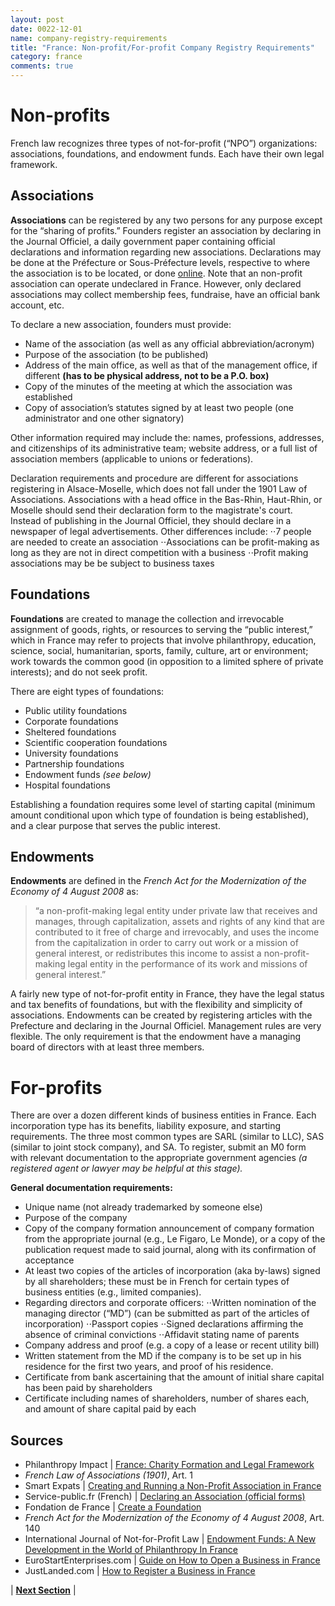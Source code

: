 ```yaml
---
layout: post
date: 0022-12-01
name: company-registry-requirements
title: "France: Non-profit/For-profit Company Registry Requirements"
category: france
comments: true
---
```


# Non-profits
French law recognizes three types of not-for-profit (“NPO”) organizations: associations, foundations, and endowment funds. Each have their own legal framework. 

## Associations
**Associations** can be registered by any two persons for any purpose except for the “sharing of profits.” Founders register an association by declaring in the Journal Officiel, a daily government paper containing official declarations and information regarding new associations. Declarations may be done at the Préfecture or Sous-Préfecture levels, respective to where the association is to be located, or done [online](https://www.service-public.fr/associations/vosdroits/F1119). Note that an non-profit association can operate undeclared in France. However, only declared associations may collect membership fees, fundraise, have an official bank account, etc.
 
To declare a new association, founders must provide: 
- Name of the association (as well as any official abbreviation/acronym)
- Purpose of the association (to be published)
- Address of the main office, as well as that of the management office, if different **(has to be physical address, not to be a P.O. box)**
- Copy of the minutes of the meeting at which the association was established
- Copy of association’s statutes signed by at least two people (one administrator and one other signatory)

Other information required may include the: names, professions, addresses, and citizenships of its administrative team; website address, or a full list of association members (applicable to unions or federations).

Declaration requirements and procedure are different for associations registering in Alsace-Moselle, which does not fall under the 1901 Law of Associations. Associations with a head office in the Bas-Rhin, Haut-Rhin, or Moselle should send their declaration form to the magistrate's court. Instead of publishing in the Journal Officiel, they should declare in a newspaper of legal advertisements. Other differences include:
⋅⋅7 people are needed to create an association
⋅⋅Associations can be profit-making as long as they are not in direct competition with a business
⋅⋅Profit making associations may be be subject to business taxes

## Foundations
**Foundations** are created to manage the collection and irrevocable assignment of goods, rights, or resources to serving the “public interest,” which in France may refer to projects that involve philanthropy, education, science, social, humanitarian, sports, family, culture, art or environment; work towards the common good (in opposition to a limited sphere of private interests); and do not seek profit.

There are eight types of foundations: 
- Public utility foundations
- Corporate foundations
- Sheltered foundations
- Scientific cooperation foundations 
- University foundations 
- Partnership foundations 
- Endowment funds *(see below)* 
- Hospital foundations  

Establishing a foundation requires some level of starting capital (minimum amount conditional upon which type of foundation is being established), and a clear purpose that serves the public interest. 

## Endowments
**Endowments** are defined in the *French Act for the Modernization of the Economy of 4 August 2008* as:
>“a non-profit-making legal entity under private law that receives and manages, through capitalization, assets and rights of any kind that are contributed to it free of charge and irrevocably, and uses the income from the capitalization in order to carry out work or a mission of general interest, or redistributes this income to assist a non-profit-making legal entity in the performance of its work and missions of general interest.” 

A fairly new type of not-for-profit entity in France, they have the legal status and tax benefits of foundations, but with the flexibility and simplicity of associations. Endowments can be created by registering articles with the Prefecture and declaring in the Journal Officiel. Management rules are very flexible. The only requirement is that the endowment have a managing board of directors with at least three members.  

# For-profits
There are over a dozen different kinds of business entities in France. Each incorporation type has its benefits, liability exposure, and starting requirements. The three most common types are SARL (similar to LLC), SAS (similar to joint stock company), and SA. To register, submit an M0 form with relevant documentation to the appropriate government agencies *(a registered agent or lawyer may be helpful at this stage).* 

**General documentation requirements:**
- Unique name (not already trademarked by someone else)
- Purpose of the company
- Copy of the company formation announcement of company formation from the appropriate journal (e.g., Le Figaro, Le Monde), or a copy of the publication request made to said journal, along with its confirmation of acceptance
- At least two copies of the articles of incorporation (aka by-laws) signed by all shareholders; these must be in French for certain types of business entities (e.g., limited companies).
- Regarding directors and corporate officers:
⋅⋅Written nomination of the managing director (“MD”) (can be submitted as part of the articles of incorporation)
⋅⋅Passport copies
⋅⋅Signed declarations affirming the absence of criminal convictions
⋅⋅Affidavit stating name of parents
- Company address and proof (e.g. a copy of a lease or recent utility bill)
- Written statement from the MD if the company is to be set up in his residence for the first two years, and proof of his residence.
- Certificate from bank ascertaining that the amount of initial share capital has been paid by shareholders
- Certificate including names of shareholders, number of shares each, and amount of share capital paid by each

Sources
---
- Philanthropy Impact | [France: Charity Formation and Legal Framework](http://www.philanthropy-impact.org/sites/default/files/downloads/France.pdf)
- *French Law of Associations (1901)*, Art. 1
- Smart Expats | [Creating and Running a Non-Profit Association in France](https://smartexpat.com/france/how-to-guides/work/non-profit-associations)
- Service-public.fr (French) | [Declaring an Association (official forms)](https://www.service-public.fr/associations/vosdroits/F1119)
- Fondation de France | [Create a Foundation](https://www.fondationdefrance.org/en/create-foundation) 
- *French Act for the Modernization of the Economy of 4 August 2008*, Art. 140
- International Journal of Not-for-Profit Law | [Endowment Funds: A New Development in the World of Philanthropy In France](http://www.icnl.org/research/journal/vol12iss1/art_3.htm)
- EuroStartEnterprises.com | [Guide on How to Open a Business in France](http://www.eurostartentreprises.com/images/Eurostart_Brochure_PDF.pdf)
- JustLanded.com | [How to Register a Business in France](https://www.justlanded.com/english/France/France-Guide/Business/Paperwork) 

| **[Next Section]( https://neo-project.github.io/global-blockchain-compliance-hub//france/france-team-member-nationality-requirements.html)** |
